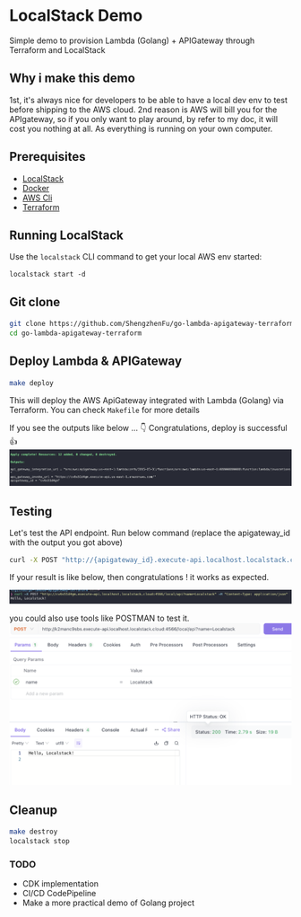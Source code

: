 # LocalStack Demo

Simple demo to provision Lambda (Golang) + APIGateway through Terraform and LocalStack

## Why i make this demo
1st, it's always nice for developers to be able to have a local dev env to test before shipping to the AWS cloud.
2nd reason is AWS will bill you for the APIgateway, so if you only want to play around, by refer to my doc, it will cost you nothing at all. As everything is running on your own computer.

## Prerequisites

* [LocalStack](https://docs.localstack.cloud/getting-started/installation/)
* [Docker](https://docs.docker.com/desktop/install/mac-install/)
* [AWS Cli](https://docs.aws.amazon.com/cli/latest/userguide/getting-started-install.html)
* [Terraform](https://developer.hashicorp.com/terraform/tutorials/aws-get-started/install-cli#install-terraform)


## Running LocalStack

Use the `localstack` CLI command to get your local AWS env started:
```
localstack start -d
```

## Git clone
```bash
git clone https://github.com/ShengzhenFu/go-lambda-apigateway-terraform.git
cd go-lambda-apigateway-terraform
```

## Deploy Lambda & APIGateway
```bash
make deploy
```

This will deploy the AWS ApiGateway integrated with Lambda (Golang) via Terraform. You can check `Makefile` for more details

If you see the outputs like below ... :point_down: Congratulations, deploy is successful :thumbsup: 
![output](./docs/output.png "terraform, output")

## Testing
Let's test the API endpoint. 
Run below command (replace the apigateway_id with the output you got above)
```bash
curl -X POST "http://{apigateway_id}.execute-api.localhost.localstack.cloud:4566/local/api?name=Localstack" -H "content-type: application/json"
```

If your result is like below, then congratulations ! it works as expected.

![test](./docs/test.png "apigateway test aws")


you could also use tools like POSTMAN to test it. 
![postman](./docs/postman.png "postman test api")


## Cleanup
```bash
make destroy
localstack stop
```

### TODO
- CDK implementation
- CI/CD CodePipeline
- Make a more practical demo of Golang project 
